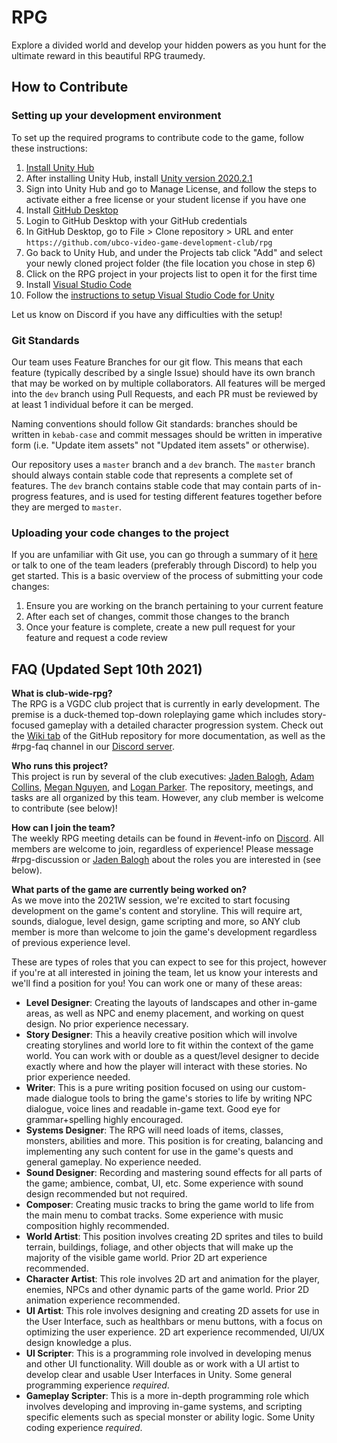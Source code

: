 # RPG
Explore a divided world and develop your hidden powers as you hunt for the ultimate reward in this beautiful RPG traumedy.

## How to Contribute
### Setting up your development environment
To set up the required programs to contribute code to the game, follow these instructions:
1. [Install Unity Hub](https://public-cdn.cloud.unity3d.com/hub/prod/UnityHubSetup.exe?_ga=2.44506595.613451577.1609220232-1621664689.1584733812)
2. After installing Unity Hub, install [Unity version 2020.2.1](https://unity3d.com/get-unity/download/archive)
3. Sign into Unity Hub and go to Manage License, and follow the steps to activate either a free license or your student license if you have one
4. Install [GitHub Desktop](https://desktop.github.com/)
5. Login to GitHub Desktop with your GitHub credentials
6. In GitHub Desktop, go to File > Clone repository > URL and enter `https://github.com/ubco-video-game-development-club/rpg`
7. Go back to Unity Hub, and under the Projects tab click "Add" and select your newly cloned project folder (the file location you chose in step 6)
8. Click on the RPG project in your projects list to open it for the first time
9. Install [Visual Studio Code](https://code.visualstudio.com/download)
10. Follow the [instructions to setup Visual Studio Code for Unity](https://code.visualstudio.com/docs/other/unity)

Let us know on Discord if you have any difficulties with the setup!

### Git Standards
Our team uses Feature Branches for our git flow. This means that each feature (typically described by a single Issue) should have its own branch that may be worked on by multiple collaborators. All features will be merged into the `dev` branch using Pull Requests, and each PR must be reviewed by at least 1 individual before it can be merged.

Naming conventions should follow Git standards: branches should be written in `kebab-case` and commit messages should be written in imperative form (i.e. "Update item assets" not "Updated item assets" or otherwise).

Our repository uses a `master` branch and a `dev` branch. The `master` branch should always contain stable code that represents a complete set of features. The `dev` branch contains stable code that may contain parts of in-progress features, and is used for testing different features together before they are merged to `master`.

### Uploading your code changes to the project
If you are unfamiliar with Git use, you can go through a summary of it [here](https://github.com/ubco-video-game-development-club/rpg/wiki/Using-GitHub) or talk to one of the team leaders (preferably through Discord) to help you get started. This is a basic overview of the process of submitting your code changes:
1. Ensure you are working on the branch pertaining to your current feature
2. After each set of changes, commit those changes to the branch
3. Once your feature is complete, create a new pull request for your feature and request a code review

## FAQ (Updated Sept 10th 2021)

**What is club-wide-rpg?**  
The RPG is a VGDC club project that is currently in early development. The premise is a duck-themed top-down roleplaying game which includes story-focused gameplay with a detailed character progression system. Check out the [Wiki tab](https://github.com/ubco-video-game-development-club/rpg/wiki) of the GitHub repository for more documentation, as well as the #rpg-faq channel in our [Discord server](https://discord.gg/ydXaAjQ).

**Who runs this project?**  
This project is run by several of the club executives: [Jaden Balogh](https://github.com/JadenBalogh), [Adam Collins](https://github.com/wubbadukky), [Megan Nguyen](https://github.com/lilmergo), and [Logan Parker](https://github.com/LoganParker). The repository, meetings, and tasks are all organized by this team. However, any club member is welcome to contribute (see below)!

**How can I join the team?**  
The weekly RPG meeting details can be found in #event-info on [Discord](https://discord.gg/ydXaAjQ). All members are welcome to join, regardless of experience! Please message #rpg-discussion or [Jaden Balogh](https://github.com/JadenBalogh) about the roles you are interested in (see below).

**What parts of the game are currently being worked on?**  
As we move into the 2021W session, we're excited to start focusing development on the game's content and storyline. This will require art, sounds, dialogue, level design, game scripting and more, so ANY club member is more than welcome to join the game's development regardless of previous experience level.

These are types of roles that you can expect to see for this project, however if you're at all interested in joining the team, let us know your interests and we'll find a position for you! You can work one or many of these areas:
 - **Level Designer**: Creating the layouts of landscapes and other in-game areas, as well as NPC and enemy placement, and working on quest design. No prior experience necessary.
 - **Story Designer**: This a heavily creative position which will involve creating storylines and world lore to fit within the context of the game world. You can work with or double as a quest/level designer to decide exactly where and how the player will interact with these stories. No prior experience needed.
 - **Writer**: This is a pure writing position focused on using our custom-made dialogue tools to bring the game's stories to life by writing NPC dialogue, voice lines and readable in-game text. Good eye for grammar+spelling highly encouraged.
 - **Systems Designer**: The RPG will need loads of items, classes, monsters, abilities and more. This position is for creating, balancing and implementing any such content for use in the game's quests and general gameplay. No experience needed.
 - **Sound Designer**: Recording and mastering sound effects for all parts of the game; ambience, combat, UI, etc. Some experience with sound design recommended but not required.
 - **Composer**: Creating music tracks to bring the game world to life from the main menu to combat tracks. Some experience with music composition highly recommended.
 - **World Artist**: This position involves creating 2D sprites and tiles to build terrain, buildings, foliage, and other objects that will make up the majority of the visible game world. Prior 2D art experience recommended.
 - **Character Artist**: This role involves 2D art and animation for the player, enemies, NPCs and other dynamic parts of the game world. Prior 2D animation experience recommended.
 - **UI Artist**: This role involves designing and creating 2D assets for use in the User Interface, such as healthbars or menu buttons, with a focus on optimizing the user experience. 2D art experience recommended, UI/UX design knowledge a plus.
 - **UI Scripter**: This is a programming role involved in developing menus and other UI functionality. Will double as or work with a UI artist to develop clear and usable User Interfaces in Unity. Some general programming experience *required*.
 - **Gameplay Scripter**: This is a more in-depth programming role which involves developing and improving in-game systems, and scripting specific elements such as special monster or ability logic. Some Unity coding experience *required*.
